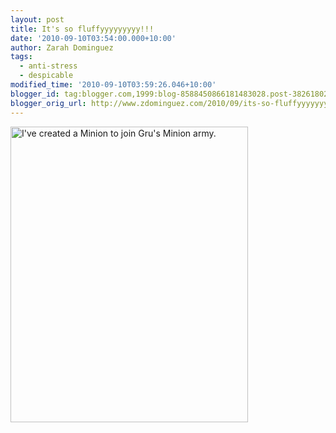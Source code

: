 ```yaml
---
layout: post
title: It's so fluffyyyyyyyyy!!!
date: '2010-09-10T03:54:00.000+10:00'
author: Zarah Dominguez
tags:
  - anti-stress
  - despicable
modified_time: '2010-09-10T03:59:26.046+10:00'
blogger_id: tag:blogger.com,1999:blog-8588450866181483028.post-382618026047801376
blogger_orig_url: http://www.zdominguez.com/2010/09/its-so-fluffyyyyyyyyy.html
---
```


<img src=http://www.despicable.me/pops/minionMaker/userpics/910156207.jpg width="380" height="473" alt="I've created a Minion to join Gru's Minion army." />
